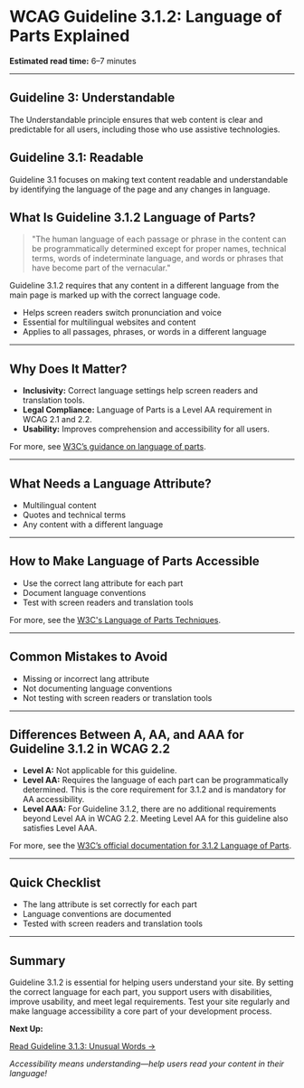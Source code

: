 <!--
title: WCAG Guideline 3.1.2: Language of Parts Explained
series: Making the Web Accessible for All
description: A practical guide to WCAG Guideline 3.1.2 (Language of Parts)—what it means, why it matters, and how to ensure the language of each part of a page is programmatically determined.
keywords: wcag 3.1.2, language of parts, accessibility, web standards, digital inclusion
image: WCAG-Series-3-1-2.png
imageAlt: Blue text on yellow background saying, "Web Content Accessibiilty Guiedlines (WCAG) 3.1.2 Explained, Language of Parts"
status: published
date: 2025-07-03
-->

# **WCAG Guideline 3.1.2: Language of Parts Explained**

**Estimated read time:** 6–7 minutes

---

## **Guideline 3: Understandable**

The Understandable principle ensures that web content is clear and predictable for all users, including those who use assistive technologies.

## **Guideline 3.1: Readable**

Guideline 3.1 focuses on making text content readable and understandable by identifying the language of the page and any changes in language.

## **What Is Guideline 3.1.2 Language of Parts?**

<!-- [Illustration: HTML with multiple lang attributes for different sections] -->

> "The human language of each passage or phrase in the content can be programmatically determined except for proper names, technical terms, words of indeterminate language, and words or phrases that have become part of the vernacular."

Guideline 3.1.2 requires that any content in a different language from the main page is marked up with the correct language code.

- Helps screen readers switch pronunciation and voice
- Essential for multilingual websites and content
- Applies to all passages, phrases, or words in a different language

---

## **Why Does It Matter?**

<!-- [Infographic: User with screen reader, language icon, and highlighted text] -->

- **Inclusivity:** Correct language settings help screen readers and translation tools.
- **Legal Compliance:** Language of Parts is a Level AA requirement in WCAG 2.1 and 2.2.
- **Usability:** Improves comprehension and accessibility for all users.

For more, see [W3C’s guidance on language of parts](https://www.w3.org/WAI/WCAG22/Understanding/language-of-parts.html).

---

## **What Needs a Language Attribute?**

<!-- [Grid: Multilingual content, quotes, technical terms, all with language icons] -->

- Multilingual content
- Quotes and technical terms
- Any content with a different language

---

## **How to Make Language of Parts Accessible**

<!-- [Side-by-side code snippets: Correct lang attribute, missing lang attribute]
[Example: Settings panel for language] -->

- Use the correct lang attribute for each part
- Document language conventions
- Test with screen readers and translation tools

For more, see the [W3C's Language of Parts Techniques](https://www.w3.org/WAI/WCAG22/Techniques/html/H58).

---

## **Common Mistakes to Avoid**

<!-- [Do/Don't graphic: Left side with correct lang, right side with missing lang] -->

- Missing or incorrect lang attribute
- Not documenting language conventions
- Not testing with screen readers or translation tools

---

## **Differences Between A, AA, and AAA for Guideline 3.1.2 in WCAG 2.2**

<!-- [Infographic: Three columns labeled A, AA, AAA with example requirements for each] -->

- **Level A:** Not applicable for this guideline.
- **Level AA:** Requires the language of each part can be programmatically determined. This is the core requirement for 3.1.2 and is mandatory for AA accessibility.
- **Level AAA:** For Guideline 3.1.2, there are no additional requirements beyond Level AA in WCAG 2.2. Meeting Level AA for this guideline also satisfies Level AAA.

For more, see the [W3C’s official documentation for 3.1.2 Language of Parts](https://www.w3.org/WAI/WCAG22/Understanding/language-of-parts.html).

---

## **Quick Checklist**

<!-- [Checklist graphic: Icons for each item (lang, browser, screen reader, etc.)] -->

- The lang attribute is set correctly for each part
- Language conventions are documented
- Tested with screen readers and translation tools

---

## **Summary**

<!-- [Illustration: User reading multilingual content in a web app] -->

Guideline 3.1.2 is essential for helping users understand your site. By setting the correct language for each part, you support users with disabilities, improve usability, and meet legal requirements. Test your site regularly and make language accessibility a core part of your development process.

**Next Up:**

[Read Guideline 3.1.3: Unusual Words →](WCAG-Guideline-3-1-3-Unusual-Words-Explained)

*Accessibility means understanding—help users read your content in their language!*
